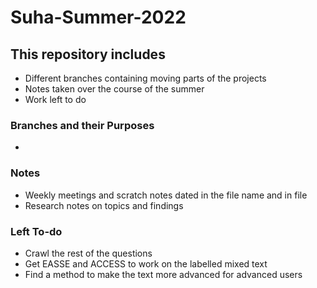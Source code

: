 # Suha-Summer-2022

## This repository includes
  - Different branches containing moving parts of the projects
  - Notes taken over the course of the summer
  - Work left to do
  
### Branches and their Purposes
  -
  
### Notes
  - Weekly meetings and scratch notes dated in the file name and in file
  - Research notes on topics and findings
  
### Left To-do
  - Crawl the rest of the questions
  - Get EASSE and ACCESS to work on the labelled mixed text
  - Find a method to make the text more advanced for advanced users
